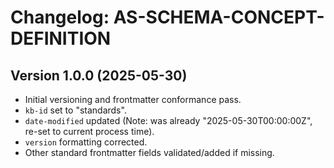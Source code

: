 # Changelog: AS-SCHEMA-CONCEPT-DEFINITION

## Version 1.0.0 (2025-05-30)
- Initial versioning and frontmatter conformance pass.
- `kb-id` set to "standards".
- `date-modified` updated (Note: was already "2025-05-30T00:00:00Z", re-set to current process time).
- `version` formatting corrected.
- Other standard frontmatter fields validated/added if missing.
